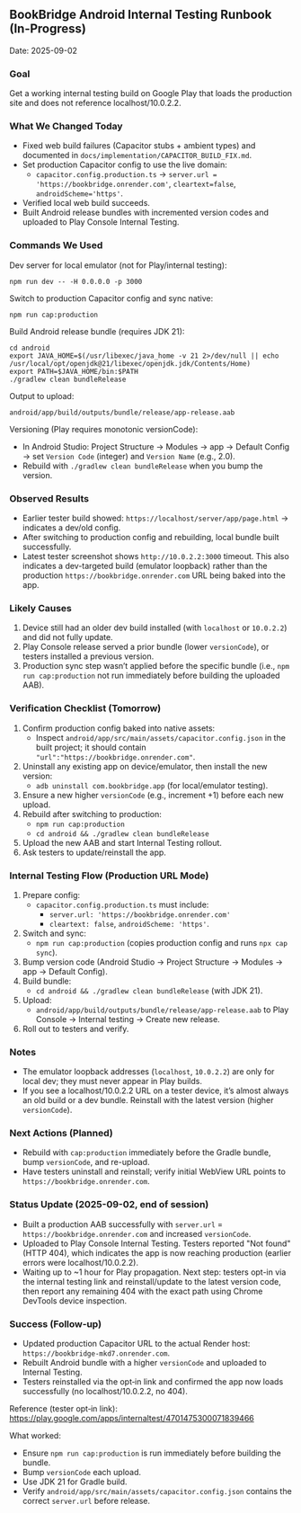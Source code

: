 ## BookBridge Android Internal Testing Runbook (In-Progress)

Date: 2025-09-02

### Goal
Get a working internal testing build on Google Play that loads the production site and does not reference localhost/10.0.2.2.

### What We Changed Today
- Fixed web build failures (Capacitor stubs + ambient types) and documented in `docs/implementation/CAPACITOR_BUILD_FIX.md`.
- Set production Capacitor config to use the live domain:
  - `capacitor.config.production.ts` → `server.url = 'https://bookbridge.onrender.com'`, `cleartext=false`, `androidScheme='https'`.
- Verified local web build succeeds.
- Built Android release bundles with incremented version codes and uploaded to Play Console Internal Testing.

### Commands We Used
Dev server for local emulator (not for Play/internal testing):
```
npm run dev -- -H 0.0.0.0 -p 3000
```

Switch to production Capacitor config and sync native:
```
npm run cap:production
```

Build Android release bundle (requires JDK 21):
```
cd android
export JAVA_HOME=$(/usr/libexec/java_home -v 21 2>/dev/null || echo /usr/local/opt/openjdk@21/libexec/openjdk.jdk/Contents/Home)
export PATH=$JAVA_HOME/bin:$PATH
./gradlew clean bundleRelease
```

Output to upload:
```
android/app/build/outputs/bundle/release/app-release.aab
```

Versioning (Play requires monotonic versionCode):
- In Android Studio: Project Structure → Modules → app → Default Config → set `Version Code` (integer) and `Version Name` (e.g., 2.0).
- Rebuild with `./gradlew clean bundleRelease` when you bump the version.

### Observed Results
- Earlier tester build showed: `https://localhost/server/app/page.html` → indicates a dev/old config.
- After switching to production config and rebuilding, local bundle built successfully.
- Latest tester screenshot shows `http://10.0.2.2:3000` timeout. This also indicates a dev-targeted build (emulator loopback) rather than the production `https://bookbridge.onrender.com` URL being baked into the app.

### Likely Causes
1) Device still had an older dev build installed (with `localhost` or `10.0.2.2`) and did not fully update.
2) Play Console release served a prior bundle (lower `versionCode`), or testers installed a previous version.
3) Production sync step wasn’t applied before the specific bundle (i.e., `npm run cap:production` not run immediately before building the uploaded AAB).

### Verification Checklist (Tomorrow)
1) Confirm production config baked into native assets:
   - Inspect `android/app/src/main/assets/capacitor.config.json` in the built project; it should contain `"url":"https://bookbridge.onrender.com"`.
2) Uninstall any existing app on device/emulator, then install the new version:
   - `adb uninstall com.bookbridge.app` (for local/emulator testing).
3) Ensure a new higher `versionCode` (e.g., increment +1) before each new upload.
4) Rebuild after switching to production:
   - `npm run cap:production`
   - `cd android && ./gradlew clean bundleRelease`
5) Upload the new AAB and start Internal Testing rollout.
6) Ask testers to update/reinstall the app.

### Internal Testing Flow (Production URL Mode)
1) Prepare config:
   - `capacitor.config.production.ts` must include:
     - `server.url: 'https://bookbridge.onrender.com'`
     - `cleartext: false`, `androidScheme: 'https'`.
2) Switch and sync:
   - `npm run cap:production` (copies production config and runs `npx cap sync`).
3) Bump version code (Android Studio → Project Structure → Modules → app → Default Config).
4) Build bundle:
   - `cd android && ./gradlew clean bundleRelease` (with JDK 21).
5) Upload:
   - `android/app/build/outputs/bundle/release/app-release.aab` to Play Console → Internal testing → Create new release.
6) Roll out to testers and verify.

### Notes
- The emulator loopback addresses (`localhost`, `10.0.2.2`) are only for local dev; they must never appear in Play builds.
- If you see a localhost/10.0.2.2 URL on a tester device, it’s almost always an old build or a dev bundle. Reinstall with the latest version (higher `versionCode`).

### Next Actions (Planned)
- Rebuild with `cap:production` immediately before the Gradle bundle, bump `versionCode`, and re-upload.
- Have testers uninstall and reinstall; verify initial WebView URL points to `https://bookbridge.onrender.com`.

### Status Update (2025-09-02, end of session)
- Built a production AAB successfully with `server.url` = `https://bookbridge.onrender.com` and increased `versionCode`.
- Uploaded to Play Console Internal Testing. Testers reported "Not found" (HTTP 404), which indicates the app is now reaching production (earlier errors were localhost/10.0.2.2).
- Waiting up to ~1 hour for Play propagation. Next step: testers opt-in via the internal testing link and reinstall/update to the latest version code, then report any remaining 404 with the exact path using Chrome DevTools device inspection.

### Success (Follow‑up)
- Updated production Capacitor URL to the actual Render host: `https://bookbridge-mkd7.onrender.com`.
- Rebuilt Android bundle with a higher `versionCode` and uploaded to Internal Testing.
- Testers reinstalled via the opt‑in link and confirmed the app now loads successfully (no localhost/10.0.2.2, no 404).

Reference (tester opt‑in link): https://play.google.com/apps/internaltest/4701475300071839466

What worked:
- Ensure `npm run cap:production` is run immediately before building the bundle.
- Bump `versionCode` each upload.
- Use JDK 21 for Gradle build.
- Verify `android/app/src/main/assets/capacitor.config.json` contains the correct `server.url` before release.



